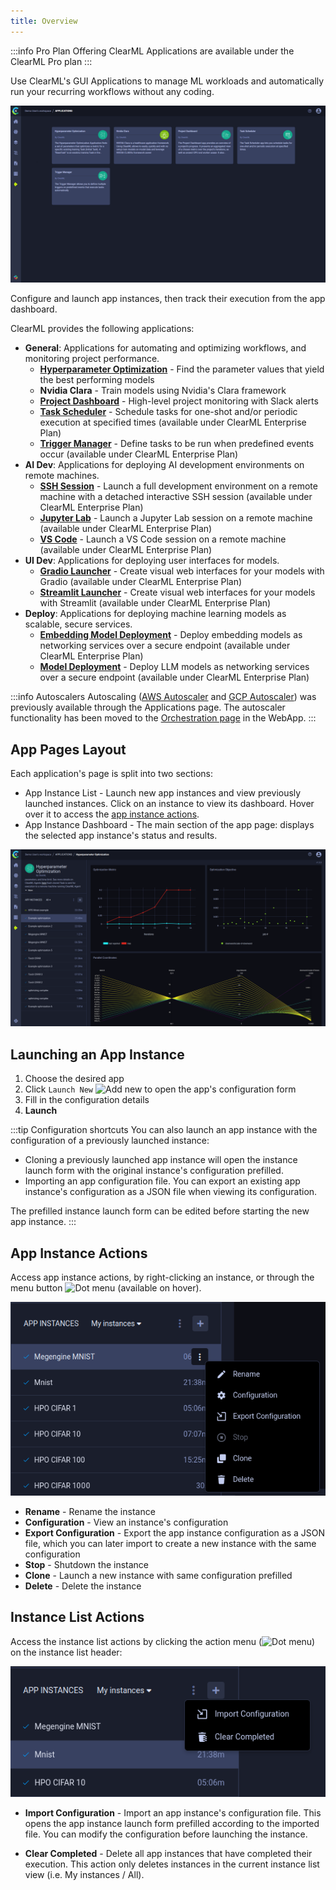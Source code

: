 ```yaml
---
title: Overview
---
```


:::info Pro Plan Offering
ClearML Applications are available under the ClearML Pro plan
:::

Use ClearML's GUI Applications to manage ML workloads and automatically run your recurring workflows without any coding. 

![Apps page](../../img/apps_overview_page.png)

Configure and launch app instances, then track their execution from the app dashboard.

ClearML provides the following applications:
* **General**: Applications for automating and optimizing workflows, and monitoring project performance.
  * [**Hyperparameter Optimization**](apps_hpo.md) - Find the parameter values that yield the best performing models
  * **Nvidia Clara** - Train models using Nvidia's Clara framework
  * [**Project Dashboard**](apps_dashboard.md) - High-level project monitoring with Slack alerts
  * [**Task Scheduler**](apps_task_scheduler.md) - Schedule tasks for one-shot and/or periodic execution at specified times (available under ClearML Enterprise Plan)
  * [**Trigger Manager**](apps_trigger_manager.md) - Define tasks to be run when predefined events occur (available under ClearML Enterprise Plan)
* **AI Dev**: Applications for deploying AI development environments on remote machines. 
  * [**SSH Session**](apps_ssh_session.md) - Launch a full development environment on a remote machine with a 
  detached interactive SSH session (available under ClearML Enterprise Plan)
  * [**Jupyter Lab**](apps_jupyter_lab.md) - Launch a Jupyter Lab session on a remote machine (available under ClearML Enterprise Plan)
  * [**VS Code**](apps_vscode.md) - Launch a VS Code session on a remote machine (available under ClearML Enterprise Plan)
* **UI Dev**: Applications for deploying user interfaces for models.
  * [**Gradio Launcher**](apps_gradio.md) - Create visual web interfaces for your models with Gradio (available under ClearML Enterprise Plan)
  * [**Streamlit Launcher**](apps_streamlit.md) - Create visual web interfaces for your models with Streamlit (available under ClearML Enterprise Plan)
* **Deploy**: Applications for deploying machine learning models as scalable, secure services.
  * [**Embedding Model Deployment**](apps_embed_model_deployment.md) - Deploy embedding models as networking services over a secure endpoint (available under ClearML Enterprise Plan)
  * [**Model Deployment**](apps_model_deployment.md) - Deploy LLM models as networking services over a secure endpoint (available under ClearML Enterprise Plan)

:::info Autoscalers
Autoscaling ([AWS Autoscaler](apps_aws_autoscaler.md) and [GCP Autoscaler](apps_gcp_autoscaler.md))
was previously available through the Applications page. The autoscaler functionality has been moved to the [Orchestration page](https://app.clear.ml/workers-and-queues/autoscalers) 
in the WebApp. 
:::

## App Pages Layout
Each application's page is split into two sections:
* App Instance List - Launch new app instances and view previously launched instances. Click on an instance to view its 
  dashboard. Hover over it to access the [app instance actions](#app-instance-actions).
* App Instance Dashboard - The main section of the app page: displays the selected app instance's status and results.

![App format](../../img/apps_format_overview.png)

## Launching an App Instance

1. Choose the desired app
1. Click `Launch New` <img src="/docs/latest/icons/ico-add.svg" alt="Add new" className="icon size-md space-sm" /> to open the app's configuration form
1. Fill in the configuration details
1. **Launch**

:::tip Configuration shortcuts
You can also launch an app instance with the configuration of a previously launched instance:
* Cloning a previously launched app instance will open the instance launch form with the original instance's configuration 
  prefilled.
* Importing an app configuration file. You can export an existing app instance's configuration as a JSON file when 
  viewing its configuration.

The prefilled instance launch form can be edited before starting the new app instance. 
:::
  
## App Instance Actions
Access app instance actions, by right-clicking an instance, or through the menu button <img src="/docs/latest/icons/ico-dots-v-menu.svg" alt="Dot menu" className="icon size-md space-sm" /> (available on hover).

![App context menu](../../img/app_context_menu.png)

* **Rename** - Rename the instance 
* **Configuration** - View an instance's configuration 
* **Export Configuration** - Export the app instance configuration as a JSON file, which you can later import to create 
  a new instance with the same configuration   
* **Stop** - Shutdown the instance
* **Clone** - Launch a new instance with same configuration prefilled
* **Delete** - Delete the instance

## Instance List Actions 

Access the instance list actions by clicking the action menu (<img src="/docs/latest/icons/ico-dots-v-menu.svg" alt="Dot menu" className="icon size-md space-sm" />) 
on the instance list header:

![Instance list actions](../../img/apps_instance_list_actions.png)

* **Import Configuration** - Import an app instance's configuration file. This opens the app instance launch form
  prefilled according to the imported file. You can modify the configuration before launching the instance.  

* **Clear Completed** - Delete all app instances that have completed their execution. This action only 
deletes instances in the current instance list view (i.e. My instances / All).

